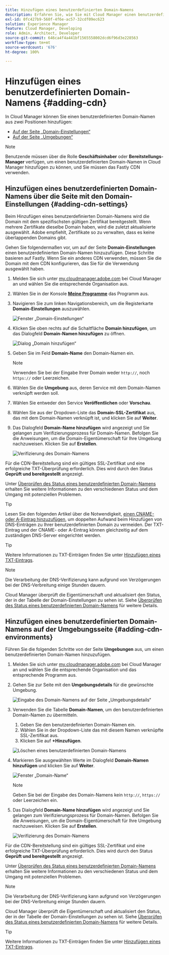 ```yaml
---
title: Hinzufügen eines benutzerdefinierten Domain-Namens
description: Erfahren Sie, wie Sie mit Cloud Manager einen benutzerdefinierten Domain-Namen hinzufügen.
exl-id: 0fc427b9-560f-4f6e-ac57-32cdf09ec623
solution: Experience Manager
feature: Cloud Manager, Developing
role: Admin, Architect, Developer
source-git-commit: 646ca4f4a441bf1565558002dcd6f96d3e228563
workflow-type: tm+mt
source-wordcount: '676'
ht-degree: 100%

---
```



# Hinzufügen eines benutzerdefinierten Domain-Namens {#adding-cdn}

In Cloud Manager können Sie einen benutzerdefinierten Domain-Namen aus zwei Positionen hinzufügen:

* [Auf der Seite „Domain-Einstellungen“](#adding-cdn-settings)
* [Auf der Seite „Umgebungen“](#adding-cdn-environments)

>[!NOTE]
>
>Benutzende müssen über die Rolle **Geschäftsinhaber** oder **Bereitstellungs-Manager** verfügen, um einen benutzerdefinierten Domain-Namen in Cloud Manager hinzufügen zu können, und Sie müssen das Fastly CDN verwenden.

## Hinzufügen eines benutzerdefinierten Domain-Namens über die Seite mit den Domain-Einstellungen {#adding-cdn-settings}

Beim Hinzufügen eines benutzerdefinierten Domain-Namens wird die Domain mit dem spezifischsten gültigen Zertifikat bereitgestellt. Wenn mehrere Zertifikate dieselbe Domain haben, wird die zuletzt aktualisierte ausgewählt. Adobe empfiehlt, Zertifikate so zu verwalten, dass es keine überlappenden Domains gibt.

Gehen Sie folgendermaßen vor, um auf der Seite **Domain-Einstellungen** einen benutzerdefinierten Domain-Namen hinzuzufügen. Diese Schritte basieren auf Fastly. Wenn Sie ein anderes CDN verwenden, müssen Sie die Domain mit dem CDN konfigurieren, das Sie für die Verwendung ausgewählt haben.

1. Melden Sie sich unter [my.cloudmanager.adobe.com](https://my.cloudmanager.adobe.com/) bei Cloud Manager an und wählen Sie die entsprechende Organisation aus.

1. Wählen Sie in der Konsole **[Meine Programme](/help/implementing/cloud-manager/navigation.md#my-programs)** das Programm aus.

1. Navigieren Sie zum linken Navigationsbereich, um die Registerkarte **Domain-Einstellungen** auszuwählen.

   ![Fenster „Domain-Einstellungen“](/help/implementing/cloud-manager/assets/cdn/cdn-create.png)

1. Klicken Sie oben rechts auf die Schaltfläche **Domain hinzufügen**, um das Dialogfeld **Domain-Namen hinzufügen** zu öffnen.

   ![Dialog „Domain hinzufügen“](/help/implementing/cloud-manager/assets/cdn/add-cdn1.png)

1. Geben Sie im Feld **Domain-Name** den Domain-Namen ein.

   >[!NOTE]
   >
   >Verwenden Sie bei der Eingabe Ihrer Domain weder `http://`, noch `https://` oder Leerzeichen.

1. Wählen Sie die **Umgebung** aus, deren Service mit dem Domain-Namen verknüpft werden soll.

1. Wählen Sie entweder den Service **Veröffentlichen** oder **Vorschau**.

1. Wählen Sie aus der Dropdown-Liste das **Domain-SSL-Zertifikat** aus, das mit dem Domain-Namen verknüpft ist, und klicken Sie auf **Weiter**.

1. Das Dialogfeld **Domain-Name hinzufügen** wird angezeigt und Sie gelangen zum Verifizierungsprozess für Domain-Namen. Befolgen Sie die Anweisungen, um die Domain-Eigentümerschaft für Ihre Umgebung nachzuweisen. Klicken Sie auf **Erstellen**.

   ![Verifizierung des Domain-Namens](/help/implementing/cloud-manager/assets/cdn/cdn-create6.png)

Für die CDN-Bereitstellung sind ein gültiges SSL-Zertifikat und eine erfolgreiche TXT-Überprüfung erforderlich. Dies wird durch den Status **Geprüft und bereitgestellt** angezeigt.

Unter [Überprüfen des Status eines benutzerdefinierten Domain-Namens](/help/implementing/cloud-manager/custom-domain-names/check-domain-name-status.md) erhalten Sie weitere Informationen zu den verschiedenen Status und dem Umgang mit potenziellen Problemen.

>[!TIP]
>
>Lesen Sie den folgenden Artikel über die Notwendigkeit, [einen CNAME- oder A-Eintrag hinzuzufügen](/help/implementing/cloud-manager/custom-domain-names/configure-dns-settings.md), um doppelten Aufwand beim Hinzufügen von DNS-Einträgen zu Ihrer benutzerdefinierten Domain zu vermeiden. Der TXT-Eintrag und der CNAME- oder A-Eintrag können gleichzeitig auf dem zuständigen DNS-Server eingerichtet werden.

>[!TIP]
>
>Weitere Informationen zu TXT-Einträgen finden Sie unter [Hinzufügen eines TXT-Eintrags](/help/implementing/cloud-manager/custom-domain-names/add-text-record.md).

>[!NOTE]
>
>Die Verarbeitung der DNS-Verifizierung kann aufgrund von Verzögerungen bei der DNS-Verbreitung einige Stunden dauern.
>
>Cloud Manager überprüft die Eigentümerschaft und aktualisiert den Status, der in der Tabelle der Domain-Einstellungen zu sehen ist. Siehe [Überprüfen des Status eines benutzerdefinierten Domain-Namens](/help/implementing/cloud-manager/custom-domain-names/check-domain-name-status.md) für weitere Details.

## Hinzufügen eines benutzerdefinierten Domain-Namens auf der Umgebungsseite {#adding-cdn-environments}

Führen Sie die folgenden Schritte von der Seite **Umgebungen** aus, um einen benutzerdefinierten Domain-Namen hinzuzufügen.

1. Melden Sie sich unter [my.cloudmanager.adobe.com](https://my.cloudmanager.adobe.com/) bei Cloud Manager an und wählen Sie die entsprechende Organisation und das entsprechende Programm aus.

1. Gehen Sie zur Seite mit den **Umgebungsdetails** für die gewünschte Umgebung.

   ![Eingabe des Domain-Namens auf der Seite „Umgebungsdetails“](/help/implementing/cloud-manager/assets/cdn/cdn-create4.png)

1. Verwenden Sie die Tabelle **Domain-Namen**, um den benutzerdefinierten Domain-Namen zu übermitteln.

   1. Geben Sie den benutzerdefinierten Domain-Namen ein.
   1. Wählen Sie in der Dropdown-Liste das mit diesem Namen verknüpfte SSL-Zertifikat aus.
   1. Klicken Sie auf **+Hinzufügen**.

   ![Löschen eines benutzerdefinierten Domain-Namens](/help/implementing/cloud-manager/assets/cdn/cdn-create3.png)

1. Markieren Sie ausgewählten Werte im Dialogfeld **Domain-Namen hinzufügen** und klicken Sie auf **Weiter**.

   ![Fenster „Domain-Name“](/help/implementing/cloud-manager/assets/cdn/cdn-create5.png)

   >[!NOTE]
   >
   >Geben Sie bei der Eingabe des Domain-Namens kein `http://`, `https://` oder Leerzeichen ein.

1. Das Dialogfeld **Domain-Name hinzufügen** wird angezeigt und Sie gelangen zum Verifizierungsprozess für Domain-Namen. Befolgen Sie die Anweisungen, um die Domain-Eigentümerschaft für Ihre Umgebung nachzuweisen. Klicken Sie auf **Erstellen**.

   ![Verifizierung des Domain-Namens](/help/implementing/cloud-manager/assets/cdn/cdn-create6.png)

Für die CDN-Bereitstellung sind ein gültiges SSL-Zertifikat und eine erfolgreiche TXT-Überprüfung erforderlich. Dies wird durch den Status **Geprüft und bereitgestellt** angezeigt.

Unter [Überprüfen des Status eines benutzerdefinierten Domain-Namens](/help/implementing/cloud-manager/custom-domain-names/check-domain-name-status.md) erhalten Sie weitere Informationen zu den verschiedenen Status und dem Umgang mit potenziellen Problemen.

>[!NOTE]
>
>Die Verarbeitung der DNS-Verifizierung kann aufgrund von Verzögerungen bei der DNS-Verbreitung einige Stunden dauern.
>
>Cloud Manager überprüft die Eigentümerschaft und aktualisiert den Status, der in der Tabelle der Domain-Einstellungen zu sehen ist. Siehe [Überprüfen des Status eines benutzerdefinierten Domain-Namens](/help/implementing/cloud-manager/custom-domain-names/check-domain-name-status.md) für weitere Details.

>[!TIP]
>
>Weitere Informationen zu TXT-Einträgen finden Sie unter [Hinzufügen eines TXT-Eintrags](/help/implementing/cloud-manager/custom-domain-names/add-text-record.md).
